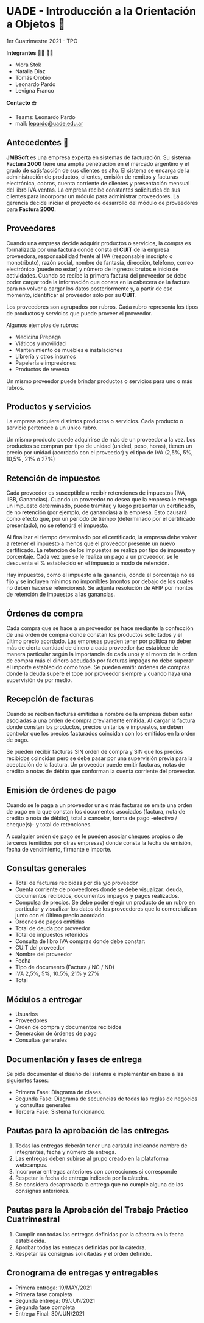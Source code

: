 # UADE - Introducción a la Orientación a Objetos 🚀
1er Cuatrimestre 2021 - TPO  

__Integrantes__   👨‍🎓	👩‍🎓
- Mora Stok
- Natalia Diaz
- Tomás Orobio
- Leonardo Pardo
- Levigna Franco

__Contacto__      ☎️
- Teams: Leonardo Pardo  
- mail: lepardo@uade.edu.ar  

## Antecedentes 📝

**JMBSoft** es una empresa experta en sistemas de facturación. Su sistema **Factura 2000** tiene una amplia penetración en el mercado argentino y el grado de satisfacción de sus clientes es alto.
El sistema se encarga de la administración de productos, clientes, emisión de remitos y facturas electrónica, cobros, cuenta corriente de clientes y presentación mensual del libro IVA ventas.
La empresa recibe constantes solicitudes de sus clientes para incorporar un módulo para administrar proveedores. La gerencia decide iniciar el proyecto de desarrollo del módulo de proveedores para **Factura 2000**.

## Proveedores

Cuando una empresa decide adquirir productos o servicios, la compra es formalizada por una factura donde consta el **CUIT** de la empresa proveedora, responsabilidad frente al IVA (responsable inscripto o monotributo), razón social, nombre de fantasía, dirección, teléfono, correo electrónico (puede no estar) y número de ingresos brutos e inicio de actividades.
Cuando se recibe la primera factura del proveedor se debe poder cargar toda la información que consta en la cabecera de la factura para no volver a cargar los datos posteriormente y, a partir de ese momento, identificar al proveedor sólo por su **CUIT**.

Los proveedores son agrupados por rubros. Cada rubro representa los tipos de productos y servicios que puede proveer el proveedor.

Algunos ejemplos de rubros:

- Medicina Prepaga
- Viáticos y movilidad
- Mantenimiento de muebles e instalaciones
- Librería y otros insumos
- Papelería e impresiones
- Productos de reventa

Un mismo proveedor puede brindar productos o servicios para uno o más rubros.

## Productos y servicios

La empresa adquiere distintos productos o servicios. Cada producto o servicio pertenece a un único rubro.

Un mismo producto puede adquirirse de más de un proveedor a la vez.
Los productos se compran por tipo de unidad (unidad, peso, horas), tienen un precio por unidad (acordado con el proveedor) y el tipo de IVA (2,5%, 5%, 10,5%, 21% o 27%)


## Retención de impuestos

Cada proveedor es susceptible a recibir retenciones de impuestos (IVA, IIBB, Ganancias). Cuando un proveedor no desea que la empresa le retenga un impuesto determinado, puede tramitar, y luego presentar un certificado, de no retención (por ejemplo, de ganancias) a la empresa. Esto causará como efecto que, por un período de tiempo (determinado por el certificado presentado), no se retendrá el impuesto.

Al finalizar el tiempo determinado por el certificado, la empresa debe volver a retener el impuesto a menos que el proveedor presente un nuevo certificado.
La retención de los impuestos se realiza por tipo de impuesto y porcentaje. Cada vez que se le realiza un pago a un proveedor, se le descuenta el % establecido en el impuesto a modo de retención.

Hay impuestos, como el impuesto a la ganancia, donde el porcentaje no es fijo y se incluyen mínimos no imponibles (montos por debajo de los cuales no deben hacerse retenciones). Se adjunta resolución de AFIP por montos de retención de impuestos a las ganancias.

## Órdenes de compra

Cada compra que se hace a un proveedor se hace mediante la confección de una orden de compra donde constan los productos solicitados y el último precio acordado.
Las empresas pueden tener por política no deber más de cierta cantidad de dinero a cada proveedor (se establece de manera particular según la importancia de cada uno) y el monto de la orden de compra más el dinero adeudado por facturas impagas no debe superar el importe establecido como tope. Se pueden emitir órdenes de compras donde la deuda supere el tope por proveedor siempre y cuando haya una supervisión de por medio.

## Recepción de facturas

Cuando se reciben facturas emitidas a nombre de la empresa deben estar asociadas a una orden de compra previamente emitida. Al cargar la factura donde constan los productos, precios unitarios e impuestos, se deben controlar que los precios facturados coincidan con los emitidos en la orden de pago.

Se pueden recibir facturas SIN orden de compra y SIN que los precios recibidos coincidan pero se debe pasar por una supervisión previa para la aceptación de la factura.
Un proveedor puede emitir facturas, notas de crédito o notas de débito que conforman la cuenta corriente del proveedor.

## Emisión de órdenes de pago

Cuando se le paga a un proveedor una o más facturas se emite una orden de pago en la que constan los documentos asociados (factura, nota de crédito o nota de débito), total a cancelar, forma de pago -efectivo / cheque(s)- y total de retenciones.

A cualquier orden de pago se le pueden asociar cheques propios o de terceros (emitidos por otras empresas) donde consta la fecha de emisión, fecha de vencimiento, firmante e importe.

## Consultas generales

- Total de facturas recibidas por día y/o proveedor
- Cuenta corriente de proveedores donde se debe visualizar: deuda, documentos recibidos, documentos impagos y pagos realizados.
- Compulsa de precios. Se debe poder elegir un producto de un rubro en particular y visualizar los datos de los proveedores que lo comercializan junto con el último precio acordado.
- Ordenes de pagos emitidas
- Total de deuda por proveedor
- Total de impuestos retenidos
- Consulta de libro IVA compras donde debe constar:
- CUIT del proveedor
- Nombre del proveedor
- Fecha
- Tipo de documento (Factura / NC / ND)
- IVA 2,5%, 5%, 10.5%, 21% y 27%
- Total

## Módulos a entregar

- Usuarios
- Proveedores
- Orden de compra y documentos recibidos
- Generación de órdenes de pago
- Consultas generales

## Documentación y fases de entrega
Se pide documentar el diseño del sistema e implementar en base a las siguientes fases:

- Primera Fase: Diagrama de clases.
- Segunda Fase: Diagrama de secuencias de todas las reglas de negocios y consultas generales
- Tercera Fase: Sistema funcionando.

## Pautas para la aprobación de las entregas

1. Todas las entregas deberán tener una carátula indicando nombre de integrantes, fecha y número de entrega.
2. Las entregas deben subirse al grupo creado en la plataforma webcampus.
3. Incorporar entregas anteriores con correcciones si corresponde
4. Respetar la fecha de entrega indicada por la cátedra.
5. Se considera desaprobada la entrega que no cumple alguna de las consignas anteriores.

## Pautas para la Aprobación del Trabajo Práctico Cuatrimestral
1. Cumplir con todas las entregas definidas por la cátedra en la fecha establecida.
2. Aprobar todas las entregas definidas por la cátedra.
3. Respetar las consignas solicitadas y el orden definido.

## Cronograma de entregas y entregables
- Primera entrega: 19/MAY/2021
- Primera fase completa
- Segunda entrega: 09/JUN/2021
- Segunda fase completa
- Entrega Final: 30/JUN/2021
